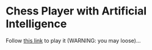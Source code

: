 # Chess Player with Artificial Intelligence

Follow [this link](roadkillcat.github.io/ChessAI) to play it (WARNING: you may loose)...
